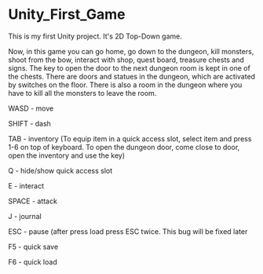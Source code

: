 # Unity_First_Game
This is my first Unity project. It's 2D Top-Down game.

Now, in this game you can go home, go down to the dungeon, kill monsters, shoot from the bow, interact with shop, quest board, treasure chests and signs. The key to open the door to the next dungeon room is kept in one of the chests. There are doors and statues in the dungeon, which are activated by switches on the floor. There is also a room in the dungeon where you have to kill all the monsters to leave the room.

WASD - move

SHIFT - dash

TAB - inventory (To equip item in a quick access slot, select item and press 1-6 on top of keyboard. To open the dungeon door, come close to door, open the inventory and use the key)

Q - hide/show quick access slot

E - interact

SPACE - attack

J - journal

ESC - pause (after press load press ESC twice. This bug will be fixed later

F5 - quick save

F6 - quick load
